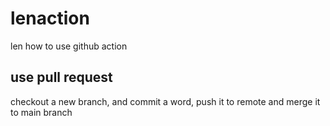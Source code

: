 # lenaction
len how to use github action

## use pull request
checkout a new branch, and commit a word, push it to remote and merge it to main branch
